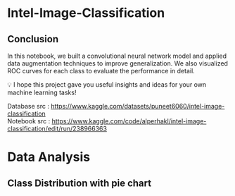 # Intel-Image-Classification

## Conclusion

In this notebook, we built a convolutional neural network model and applied data augmentation techniques to improve generalization. We also visualized ROC curves for each class to evaluate the performance in detail.

💡 I hope this project gave you useful insights and ideas for your own machine learning tasks!

Database src : https://www.kaggle.com/datasets/puneet6060/intel-image-classification </br>
Notebook src : https://www.kaggle.com/code/alperhakl/intel-image-classification/edit/run/238966363


# Data Analysis

## Class Distribution with pie chart


